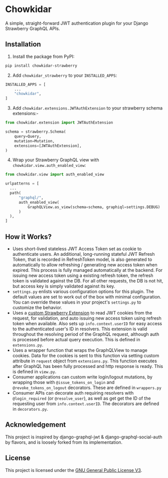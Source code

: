 # Chowkidar

A simple, straight-forward JWT authentication plugin for your Django Strawberry GraphQL APIs.

## Installation

1. Install the package from PyPI:

```bash
pip install chowkidar-strawberry
```

2. Add `chowkidar_strawberry` to your `INSTALLED_APPS`:

```python
INSTALLED_APPS = [
    ...
    "chowkidar",
]
```

3. Add `chowkidar.extensions.JWTAuthExtension` to your strawberry schema extensions:-

```python
from chowkidar.extension import JWTAuthExtension

schema = strawberry.Schema(
    query=Query,
    mutation=Mutation,
    extensions=[JWTAuthExtension],
)
```

4. Wrap your Strawberry GraphQL view with `chowkidar.view.auth_enabled_view`:

```python
from chowkidar.view import auth_enabled_view

urlpatterns = [
  ...
  path(
      "graphql/",
      auth_enabled_view(
          GraphQLView.as_view(schema=schema, graphiql=settings.DEBUG)
      )
  ),
]
```

## How it Works?

- Uses short-lived stateless JWT Access Token set as cookie to authenticate users. An additional, long-running stateful 
  JWT Refresh Token, that is recorded in RefreshToken model, is also generated to automatically to allow refreshing / 
  generating new access token when expired. This process is fully managed automatically at the backend. For issuing
  new access token using a existing refresh token, the refresh token is validated against the DB. For all other requests,
  the DB is not hit, but access key is simply validated against its key.
- `settings.py` enlists various configuration options for this plugin. The default values are set to work out of the box
  with minimal configuration. You can override these values in your project's `settings.py` to customize the behavior.
- Uses a [custom Strawberry Extension](https://strawberry.rocks/docs/guides/extensions) to read JWT cookies from the 
  request, for validation, and auto issuing new access token using refresh token when available. Also sets up 
  `info.context.userID` for easy access to the authenticated user's ID in resolvers. This extension is valid throughout
  the resolving period of the GraphQL request, although auth is processed before actual query execution. This is defined 
  in `extensions.py`.
- Uses a wrapper function that wraps the GraphQLView to manage cookies. Data for the cookies is sent to this function
  via setting custom attribute in `request` object from `extensions.py`. This function executes after GraphQL has been
  fully processed and http response is ready. This is defined in `view.py`.
- Consumer applications can custom write login/logout mutations, by wrapping those with `@issue_tokens_on_login` and 
  `@revoke_tokens_on_logout` decorators. These are defined in `wrappers.py`
- Consumer APIs can decorate auth requiring resolvers with `@login_required` (or `@resolve_user`), as well as get 
   get the ID of the requesting user from `info.context.userID`. The decorators are defined in `decorators.py`.

## Acknowledgement

This project is inspired by django-graphql-jwt & django-graphql-social-auth by flavors, and is loosely 
forked from its implementation. 

## License

This project is licensed under the [GNU General Public License V3](LICENSE).